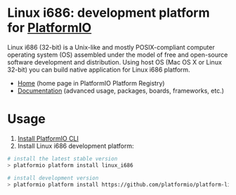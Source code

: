 # Linux i686: development platform for [PlatformIO](http://platformio.org)

Linux i686 (32-bit) is a Unix-like and mostly POSIX-compliant computer operating system (OS) assembled under the model of free and open-source software development and distribution. Using host OS (Mac OS X or Linux 32-bit) you can build native application for Linux i686 platform.

* [Home](http://platformio.org/platforms/linux_i686) (home page in PlatformIO Platform Registry)
* [Documentation](http://docs.platformio.org/en/latest/platforms/linux_i686.html) (advanced usage, packages, boards, frameworks, etc.)

# Usage

1. [Install PlatformIO CLI](http://docs.platformio.org/en/latest/installation.html)
2. Install Linux i686 development platform:
```bash
# install the latest stable version
> platformio platform install linux_i686

# install development version
> platformio platform install https://github.com/platformio/platform-linux_i686.git
```
